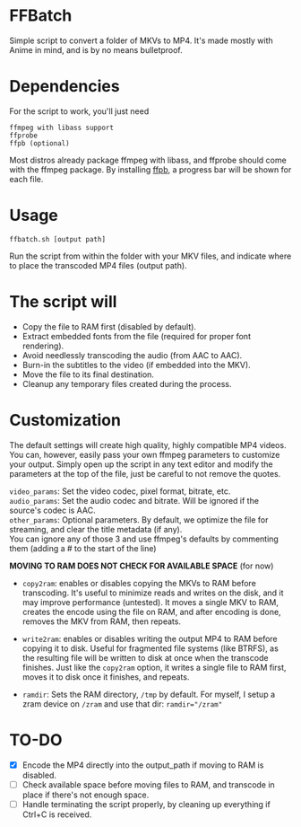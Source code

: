# FFBatch
Simple script to convert a folder of MKVs to MP4. It's made mostly with Anime in mind, and is by no means bulletproof.

# Dependencies
For the script to work, you'll just need
```
ffmpeg with libass support
ffprobe
ffpb (optional)
```
Most distros already package ffmpeg with libass, and ffprobe should come with the ffmpeg package.
By installing [ffpb](https://github.com/althonos/ffpb), a progress bar will be shown for each file.
# Usage
```
ffbatch.sh [output path]
```
Run the script from within the folder with your MKV files, and indicate where to place the transcoded MP4 files (output path).

# The script will
- Copy the file to RAM first (disabled by default).
- Extract embedded fonts from the file (required for proper font rendering).
- Avoid needlessly transcoding the audio (from AAC to AAC).
- Burn-in the subtitles to the video (if embedded into the MKV).
- Move the file to its final destination.
- Cleanup any temporary files created during the process.

# Customization
The default settings will create high quality, highly compatible MP4 videos. You can, however, easily pass your own ffmpeg parameters to customize your output.
Simply open up the script in any text editor and modify the parameters at the top of the file, just be careful to not remove the quotes. <br />

```video_params```: Set the video codec, pixel format, bitrate, etc. <br />
```audio_params```: Set the audio codec and bitrate. Will be ignored if the source's codec is AAC. <br />
```other_params```: Optional parameters. By default, we optimize the file for streaming, and clear the title metadata (if any). <br />
You can ignore any of those 3 and use ffmpeg's defaults by commenting them (adding a # to the start of the line)

**MOVING TO RAM DOES NOT CHECK FOR AVAILABLE SPACE** (for now) <br />
- ```copy2ram```: enables or disables copying the MKVs to RAM before transcoding. It's useful to minimize reads and writes on the disk, and it may improve performance (untested). It moves a single MKV to RAM, creates the encode using the file on RAM, and after encoding is done, removes the MKV from RAM, then repeats. <br />

- ```write2ram```: enables or disables writing the output MP4 to RAM before copying it to disk. Useful for fragmented file systems (like BTRFS), as the resulting file will be written to disk at once when the transcode finishes. Just like the ```copy2ram``` option, it writes a single file to RAM first, moves it to disk once it finishes, and repeats.

- ```ramdir```: Sets the RAM directory, ```/tmp``` by default. For myself, I setup a zram device on ```/zram``` and use that dir: ```ramdir="/zram"```

# TO-DO
- [X] Encode the MP4 directly into the output_path if moving to RAM is disabled.
- [ ] Check available space before moving files to RAM, and transcode in place if there's not enough space.
- [ ] Handle terminating the script properly, by cleaning up everything if Ctrl+C is received.
